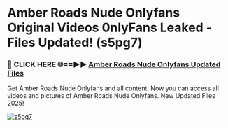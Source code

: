 # Amber Roads Nude Onlyfans Original Videos 0nlyFans Leaked - Files Updated! (s5pg7)

<h3>🔴 CLICK HERE 🌐==►► <a href="https://tinyurl.com/3hn5wdd3" rel="nofollow">Amber Roads Nude Onlyfans Updated Files</a></h3>

Get Amber Roads Nude Onlyfans and all content. Now you can access all videos and pictures of Amber Roads Nude Onlyfans. New Updated Files 2025!

[![s5pg7](https://i.imgur.com/4HnBqBT.gif)](https://tinyurl.com/3hn5wdd3)
